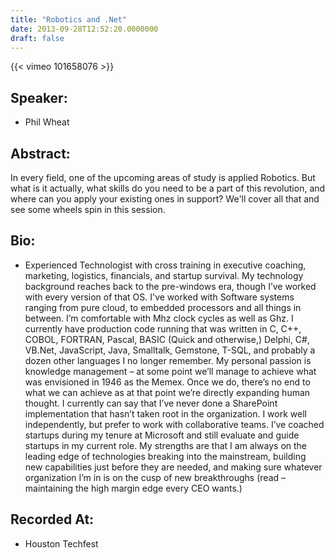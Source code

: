 ```yaml
---
title: "Robotics and .Net"
date: 2013-09-28T12:52:20.0000000
draft: false
---
```


{{< vimeo 101658076 >}}

## Speaker:

 - Phil Wheat

## Abstract:

<p>
In every field, one of the upcoming areas of study is applied Robotics.  But what is it actually, what skills do you need to be a part of this revolution, and where can you apply your existing ones in support?  We'll cover all that and see some wheels spin in this session.
</p>

## Bio:

 - <p>Experienced Technologist with cross training in executive coaching, marketing, logistics, financials, and startup survival. My technology background reaches back to the pre-windows era, though I’ve worked with every version of that OS. I've worked with Software systems ranging from pure cloud, to embedded processors and all things in between. I’m comfortable with Mhz clock cycles as well as Ghz. I currently have production code running that was written in C, C++, COBOL, FORTRAN, Pascal, BASIC (Quick and otherwise,) Delphi, C#, VB.Net, JavaScript, Java, Smalltalk, Gemstone, T-SQL, and probably a dozen other languages I no longer remember. My personal passion is knowledge management – at some point we’ll manage to achieve what was envisioned in 1946 as the Memex. Once we do, there’s no end to what we can achieve as at that point we’re directly expanding human thought. I currently can say that I’ve never done a SharePoint implementation that hasn’t taken root in the organization. I work well independently, but prefer to work with collaborative teams. I’ve coached startups during my tenure at Microsoft and still evaluate and guide startups in my current role. My strengths are that I am always on the leading edge of technologies breaking into the mainstream, building new capabilities just before they are needed, and making sure whatever organization I’m in is on the cusp of new breakthroughs (read – maintaining the high margin edge every CEO wants.)</p>

## Recorded At:

 - Houston Techfest

